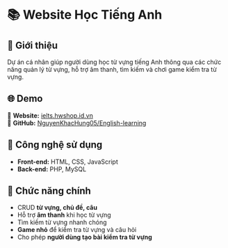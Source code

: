 
# 📚 Website Học Tiếng Anh  

## 📌 Giới thiệu  
Dự án cá nhân giúp người dùng học từ vựng tiếng Anh thông qua các chức năng quản lý từ vựng, hỗ trợ âm thanh, tìm kiếm và chơi game kiểm tra từ vựng.  

## 🌐 Demo  
🔗 **Website:** [ielts.hwshop.id.vn](https://ielts.hwshop.id.vn/)  
🔗 **GitHub:** [NguyenKhacHung05/English-learning](https://github.com/NguyenKhacHung05/English-learning)  

## 🚀 Công nghệ sử dụng  
- **Front-end:** HTML, CSS, JavaScript  
- **Back-end:** PHP, MySQL  

## 🎯 Chức năng chính  
- CRUD **từ vựng, chủ đề, câu**  
- Hỗ trợ **âm thanh** khi học từ vựng  
- Tìm kiếm từ vựng nhanh chóng  
- **Game nhỏ** để kiểm tra từ vựng và câu hỏi  
- Cho phép **người dùng tạo bài kiểm tra từ vựng**  
